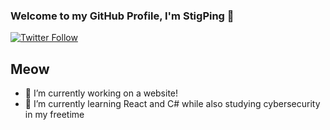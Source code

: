 ### Welcome to my GitHub Profile, I'm StigPing 👋

[![Twitter Follow](https://img.shields.io/twitter/follow/stigping?color=1DA1F2&logo=twitter&style=for-the-badge)](https://twitter.com/intent/follow?original_referer=https%3A%2F%2Fgithub.com%2Fstigping&screen_name=stigping)

## Meow

- 🔭 I’m currently working on a website!
- 🌱 I’m currently learning React and C# while also studying cybersecurity in my freetime

[website]: REDACTED
[twitter]: https://twitter.com/stigping
[instagram]: https://instagram.com/stigping
[linkedin]: https://linkedin.com/in/stigping
